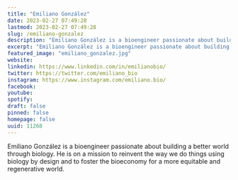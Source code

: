 ```yaml
---
title: "Emiliano González"
date: 2023-02-27 07:49:28
lastmod: 2023-02-27 07:49:28
slug: /emiliano-gonzalez
description: "Emiliano González is a bioengineer passionate about building a better world through biology. He is on a mission to reinvent the way we do things using biology by design and to foster the bioeconomy for a more equitable and regenerative world."
excerpt: "Emiliano González is a bioengineer passionate about building a better world through biology. He is on a mission to reinvent the way we do things using biology by design and to foster the bioeconomy for a more equitable and regenerative world."
featured_image: "emiliano_gonzalez.jpg"
website: 
linkedin: https://www.linkedin.com/in/emilianobio/
twitter: https://twitter.com/emiliano_bio
instagram: https://www.instagram.com/emiliano.bio/
facebook: 
youtube: 
spotify: 
draft: false
pinned: false
homepage: false
uuid: 11268
---
```

Emiliano González is a bioengineer passionate about building a better
world through biology. He is on a mission to reinvent the way we do
things using biology by design and to foster the bioeconomy for a more
equitable and regenerative world.
